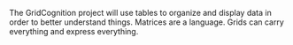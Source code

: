 The GridCognition project will use tables to organize and display data in order to better understand things. Matrices are a language. Grids can carry everything and express everything.
